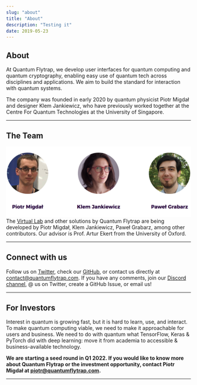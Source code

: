 ```yaml
---
slug: "about"
title: "About"
description: "Testing it"
date: 2019-05-23
---
```


## About

At Quantum Flytrap, we develop user interfaces for quantum computing and quantum cryptography, enabling easy use of quantum tech across disciplines and applications.
We aim to build the standard for interaction with quantum systems. 

The company was founded in early 2020 by quantum physicist Piotr Migdał and designer Klem Jankiewicz, who have previously worked together at the Centre For Quantum Technologies at the University of Singapore.

---

## The Team

![team](./team.png)
The [Virtual Lab](https://lab.quantumflytrap.com/lab/) and other solutions by Quantum Flytrap are being developed by Piotr Migdał, Klem Jankiewicz, Paweł Grabarz, among other contributors. Our advisor is Prof. Artur Ekert from the University of Oxford.

---

## Connect with us

Follow us on [Twitter](https://twitter.com/QuantumGameIO), check our [GitHub](https://github.com/Quantum-Game), or contact us directly at <contact@quantumflytrap.com>. If you have any comments, join our [Discord channel](https://discord.gg/BJMbjUVXmY), @ us on Twitter, create a GitHub Issue, or email us!

---

## For Investors

Interest in quantum is growing fast, but it is hard to learn, use, and interact. To make quantum computing viable, we need to make it approachable for users and business.
We need to do with quantum what TensorFlow, Keras & PyTorch did with deep learning: move it from academia to accessible & business-available technology.

**We are starting a seed round in Q1 2022. If you would like to know more about Quantum Flytrap or the investment opportunity, contact Piotr Migdał at <piotr@quantumflytrap.com>.**

---
